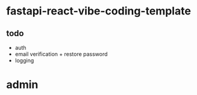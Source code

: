 # fastapi-react-vibe-coding-template

## todo
- auth
- email verification + restore password
- logging

# admin